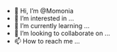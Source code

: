 - 👋 Hi, I’m @Momonia
- 👀 I’m interested in ...
- 🌱 I’m currently learning ...
- 💞️ I’m looking to collaborate on ...
- 📫 How to reach me ...

<!---
Momonia/Momonia is a ✨ special ✨ repository because its `README.md` (this file) appears on your GitHub profile.
You can click the Preview link to take a look at your changes.
--->
